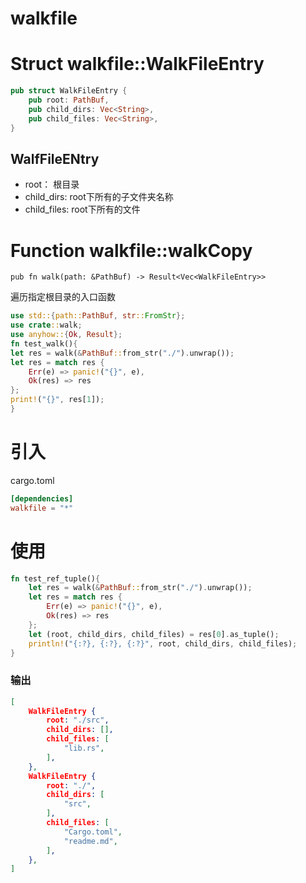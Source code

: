 # walkfile

# Struct walkfile::WalkFileEntry
```rust
pub struct WalkFileEntry {
    pub root: PathBuf,
    pub child_dirs: Vec<String>,
    pub child_files: Vec<String>,
}
```
## WalfFileENtry
* root： 根目录
* child_dirs: root下所有的子文件夹名称
* child_files: root下所有的文件
# Function walkfile::walkCopy

`pub fn walk(path: &PathBuf) -> Result<Vec<WalkFileEntry>>` 

遍历指定根目录的入口函数
```rust
use std::{path::PathBuf, str::FromStr};
use crate::walk;
use anyhow::{Ok, Result}; 
fn test_walk(){
let res = walk(&PathBuf::from_str("./").unwrap());
let res = match res {
    Err(e) => panic!("{}", e),
    Ok(res) => res
};
print!("{}", res[1]);
} 
```

# 引入
cargo.toml
```toml
[dependencies]
walkfile = "*"
```
# 使用
```rust
fn test_ref_tuple(){
    let res = walk(&PathBuf::from_str("./").unwrap());
    let res = match res {
        Err(e) => panic!("{}", e),
        Ok(res) => res
    };
    let (root, child_dirs, child_files) = res[0].as_tuple();
    println!("{:?}, {:?}, {:?}", root, child_dirs, child_files);
}
```
### 输出
```json
[
    WalkFileEntry {
        root: "./src",
        child_dirs: [],
        child_files: [
            "lib.rs",
        ],
    },
    WalkFileEntry {
        root: "./",
        child_dirs: [
            "src",
        ],
        child_files: [
            "Cargo.toml",
            "readme.md",
        ],
    },
]
```